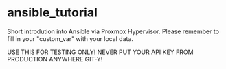 # ansible_tutorial
Short introdution into Ansible via Proxmox Hypervisor.
Please remember to fill in your "custom_var" with your local data. 

USE THIS FOR TESTING ONLY! NEVER PUT YOUR API KEY FROM PRODUCTION ANYWHERE GIT-Y!
